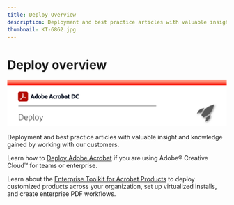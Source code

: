 ```yaml
---
title: Deploy Overview
description: Deployment and best practice articles with valuable insight and knowledge gained by working with our customers
thumbnail: KT-6862.jpg
---
```


# Deploy overview

![Acrobat Deployment Image](../assets/Hero-Deploy.png)

Deployment and best practice articles with valuable insight and knowledge gained by working with our customers.

Learn how to [Deploy Adobe Acrobat](https://helpx.adobe.com/enterprise/using/deploying-acrobat.html) if you are using Adobe® Creative Cloud™ for teams or enterprise.

Learn about the [Enterprise Toolkit for Acrobat Products](https://www.adobe.com/devnet-docs/acrobatetk/index.html) to deploy customized products across your organization, set up virtualized installs, and create enterprise PDF workflows.